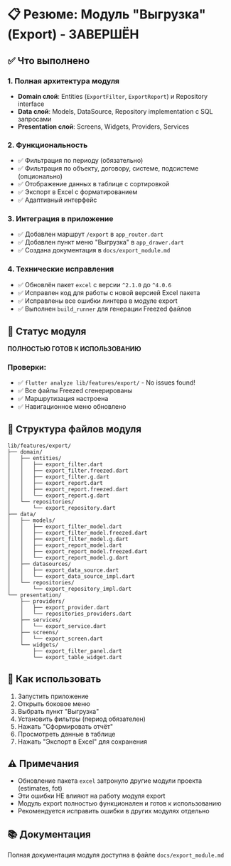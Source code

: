 # 📋 Резюме: Модуль "Выгрузка" (Export) - ЗАВЕРШЁН

## ✅ Что выполнено

### 1. Полная архитектура модуля
- **Domain слой**: Entities (`ExportFilter`, `ExportReport`) и Repository interface
- **Data слой**: Models, DataSource, Repository implementation с SQL запросами
- **Presentation слой**: Screens, Widgets, Providers, Services

### 2. Функциональность
- ✅ Фильтрация по периоду (обязательно)
- ✅ Фильтрация по объекту, договору, системе, подсистеме (опционально)
- ✅ Отображение данных в таблице с сортировкой
- ✅ Экспорт в Excel с форматированием
- ✅ Адаптивный интерфейс

### 3. Интеграция в приложение
- ✅ Добавлен маршрут `/export` в `app_router.dart`
- ✅ Добавлен пункт меню "Выгрузка" в `app_drawer.dart`
- ✅ Создана документация в `docs/export_module.md`

### 4. Технические исправления
- ✅ Обновлён пакет `excel` с версии `^2.1.0` до `^4.0.6`
- ✅ Исправлен код для работы с новой версией Excel пакета
- ✅ Исправлены все ошибки линтера в модуле export
- ✅ Выполнен `build_runner` для генерации Freezed файлов

## 🎯 Статус модуля
**ПОЛНОСТЬЮ ГОТОВ К ИСПОЛЬЗОВАНИЮ**

### Проверки:
- ✅ `flutter analyze lib/features/export/` - No issues found!
- ✅ Все файлы Freezed сгенерированы
- ✅ Маршрутизация настроена
- ✅ Навигационное меню обновлено

## 📁 Структура файлов модуля

```
lib/features/export/
├── domain/
│   ├── entities/
│   │   ├── export_filter.dart
│   │   ├── export_filter.freezed.dart
│   │   ├── export_filter.g.dart
│   │   ├── export_report.dart
│   │   ├── export_report.freezed.dart
│   │   └── export_report.g.dart
│   └── repositories/
│       └── export_repository.dart
├── data/
│   ├── models/
│   │   ├── export_filter_model.dart
│   │   ├── export_filter_model.freezed.dart
│   │   ├── export_filter_model.g.dart
│   │   ├── export_report_model.dart
│   │   ├── export_report_model.freezed.dart
│   │   └── export_report_model.g.dart
│   ├── datasources/
│   │   ├── export_data_source.dart
│   │   └── export_data_source_impl.dart
│   └── repositories/
│       └── export_repository_impl.dart
└── presentation/
    ├── providers/
    │   ├── export_provider.dart
    │   └── repositories_providers.dart
    ├── services/
    │   └── export_service.dart
    ├── screens/
    │   └── export_screen.dart
    └── widgets/
        ├── export_filter_panel.dart
        └── export_table_widget.dart
```

## 🚀 Как использовать

1. Запустить приложение
2. Открыть боковое меню
3. Выбрать пункт "Выгрузка"
4. Установить фильтры (период обязателен)
5. Нажать "Сформировать отчёт"
6. Просмотреть данные в таблице
7. Нажать "Экспорт в Excel" для сохранения

## ⚠️ Примечания

- Обновление пакета `excel` затронуло другие модули проекта (estimates, fot)
- Эти ошибки НЕ влияют на работу модуля export
- Модуль export полностью функционален и готов к использованию
- Рекомендуется исправить ошибки в других модулях отдельно

## 📚 Документация

Полная документация модуля доступна в файле `docs/export_module.md` 